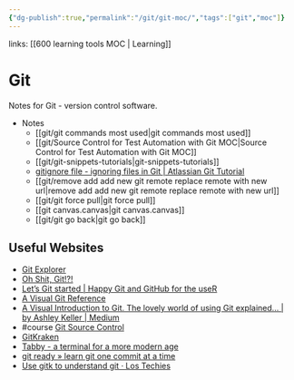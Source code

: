 ```yaml
---
{"dg-publish":true,"permalink":"/git/git-moc/","tags":["git","moc"]}
---
```



links: [[600 learning tools MOC \| Learning]]


# Git

Notes for Git - version control software.

- Notes
	- [[git/git commands most used\|git commands most used]]
	- [[git/Source Control for Test Automation with Git MOC\|Source Control for Test Automation with Git MOC]]
	- [[git/git-snippets-tutorials\|git-snippets-tutorials]]
	- [gitignore file - ignoring files in Git | Atlassian Git Tutorial](https://www.atlassian.com/git/tutorials/saving-changes/gitignore)
	- [[git/remove add add new git remote replace remote with new url\|remove add add new git remote replace remote with new url]]
	- [[git/git force pull\|git force pull]]
	- [[git canvas.canvas\|git canvas.canvas]]
	- [[git/git go back\|git go back]]

## Useful Websites

- [Git Explorer](https://gitexplorer.com/)
- [Oh Shit, Git!?!](https://ohshitgit.com/)
- [Let’s Git started | Happy Git and GitHub for the useR](https://happygitwithr.com/)
- [A Visual Git Reference](https://marklodato.github.io/visual-git-guide/index-en.html)
- [A Visual Introduction to Git. The lovely world of using Git explained… | by Ashley Keller | Medium](https://medium.com/@ashk3l/a-visual-introduction-to-git-9fdca5d3b43a)
- #course [Git Source Control](https://testautomationu.applitools.com/git-tutorial/)
- [GitKraken](https://www.gitkraken.com/download/windows64)
- [Tabby - a terminal for a more modern age](https://tabby.sh/)
- [git ready » learn git one commit at a time](https://gitready.com/)
- [Use gitk to understand git · Los Techies](https://lostechies.com/joshuaflanagan/2010/09/03/use-gitk-to-understand-git/)